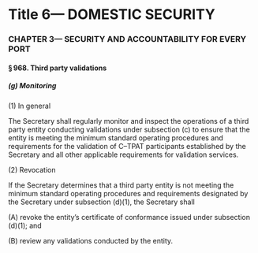 
# Title 6— DOMESTIC SECURITY
### CHAPTER 3— SECURITY AND ACCOUNTABILITY FOR EVERY PORT
#### § 968. Third party validations
##### (g) Monitoring

(1) In general

The Secretary shall regularly monitor and inspect the operations of a third party entity conducting validations under subsection (c) to ensure that the entity is meeting the minimum standard operating procedures and requirements for the validation of C–TPAT participants established by the Secretary and all other applicable requirements for validation services.

(2) Revocation

If the Secretary determines that a third party entity is not meeting the minimum standard operating procedures and requirements designated by the Secretary under subsection (d)(1), the Secretary shall

(A) revoke the entity’s certificate of conformance issued under subsection (d)(1); and

(B) review any validations conducted by the entity.
